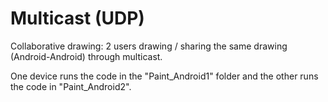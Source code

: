 # Multicast (UDP)

Collaborative drawing: 2 users drawing / sharing the same drawing (Android-Android) through multicast.

One device runs the code in the "Paint_Android1" folder and the other runs the code in "Paint_Android2".